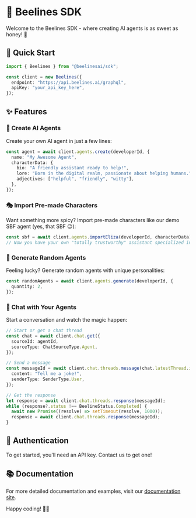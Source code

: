 # 🐝 Beelines SDK

Welcome to the Beelines SDK - where creating AI agents is as sweet as honey! 🍯

## 🚀 Quick Start

```typescript
import { Beelines } from "@beelinesai/sdk";

const client = new Beelines({
  endpoint: "https://api.beelines.ai/graphql",
  apiKey: "your_api_key_here",
});
```

## ✨ Features

### 🤖 Create AI Agents

Create your own AI agent in just a few lines:

```typescript
const agent = await client.agents.create(developerId, {
  name: "My Awesome Agent",
  characterData: {
    bio: "A friendly assistant ready to help!",
    lore: "Born in the digital realm, passionate about helping humans.",
    adjectives: ["helpful", "friendly", "witty"],
  },
});
```

### 🎭 Import Pre-made Characters

Want something more spicy? Import pre-made characters like our demo SBF agent (yes, that SBF 😉):

```typescript
const sbf = await client.agents.importEliza(developerId, characterData);
// Now you have your own "totally trustworthy" assistant specialized in Solana transfers!
```

### 🎲 Generate Random Agents

Feeling lucky? Generate random agents with unique personalities:

```typescript
const randomAgents = await client.agents.generate(developerId, {
  quantity: 2,
});
```

### 💬 Chat with Your Agents

Start a conversation and watch the magic happen:

```typescript
// Start or get a chat thread
const chat = await client.chat.get({
  sourceId: agentId,
  sourceType: ChatSourceType.Agent,
});

// Send a message
const messageId = await client.chat.threads.message(chat.latestThread.id, {
  content: "Tell me a joke!",
  senderType: SenderType.User,
});

// Get the response
let response = await client.chat.threads.response(messageId);
while (response?.status !== BeelineStatus.Completed) {
  await new Promise((resolve) => setTimeout(resolve, 1000));
  response = await client.chat.threads.response(messageId);
}
```

## 🔑 Authentication

To get started, you'll need an API key. Contact us to get one!

## 📚 Documentation

For more detailed documentation and examples, visit our [documentation site](https://docs.beelines.ai).

Happy coding! 🐝✨
